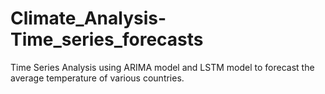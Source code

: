 # Climate_Analysis-Time_series_forecasts
Time Series Analysis using ARIMA model and LSTM model to forecast the average temperature of various countries.
